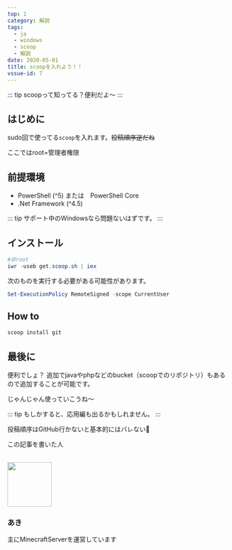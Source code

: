 ```yaml
---
top: 1
category: 解説
tags:
  - ja
  - windows
  - scoop
  - 解説
date: 2020-05-01
title: scoopを入れよう！！
vssue-id: 7
---
```


<!-- markdownlint-disable MD033 -->

<!-- more -->

::: tip
scoopって知ってる？便利だよ～
:::

<TOC />

## はじめに

sudo回で使ってる``scoop``を入れます。~~投稿順序逆だね~~

ここではroot=管理者権限

## 前提環境

- PowerShell (^5) または　PowerShell Core
- .Net Framework (^4.5)

::: tip
サポート中のWindowsなら問題ないはずです。
:::

## インストール

```powershell
#非root
iwr -useb get.scoop.sh | iex
```

次のものを実行する必要がある可能性があります。

```powershell
Set-ExecutionPolicy RemoteSigned -scope CurrentUser
```

## How to

```powershell
scoop install git
```

## 最後に

便利でしょ？
追加でjavaやphpなどのbucket（scoopでのリポジトリ）もあるので追加することが可能です。

じゃんじゃん使っていこうね～

::: tip
もしかすると、応用編も出るかもしれません。
:::
~~<div v-twemoji>投稿順序はGitHub行かないと基本的にはバレない:thinking:</div>~~

<div class="auther-grid">
  <article class="auther-side">
    <div class="auther-line">
        <div class="balloon1">
          <p>この記事を書いた人</p>
        </div>
        <br>
        <img
        class="auther-icon"
        src="https://repo.akarinext.org/assets/image/icon/aki-icon.png"
        width="100"
        height="100"
        />
          <h3>あき</h3>
    </div>
  </article>
  <section class="auther-main">
    <div class="auther-main">
      主にMinecraftServerを運営しています
    </div>
  </section>
</div>
